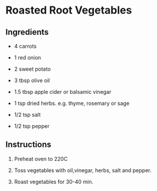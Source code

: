 # Roasted Root Vegetables

## Ingredients

* 4  carrots

* 1 red onion

* 2 sweet potato

* 3 tbsp olive oil

* 1.5 tbsp apple cider or balsamic vinegar

* 1 tsp dried herbs. e.g. thyme, rosemary or sage

* 1/2 tsp salt

* 1/2 tsp pepper

## Instructions

1. Preheat oven to 220C

2. Toss vegetables with oil,vinegar, herbs, salt and pepper.

3. Roast vegetables for 30-40 min.


